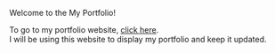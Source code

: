 Welcome to the My Portfolio!

To go to my portfolio website, [click here](https://omkarrana.github.io/).  
I will be using this website to display my portfolio and keep it updated.
